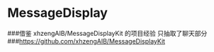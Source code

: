 # MessageDisplay
 ###借鉴 xhzengAIB/MessageDisplayKit 的项目经验 只抽取了聊天部分
 ###https://github.com/xhzengAIB/MessageDisplayKit
